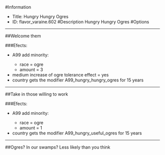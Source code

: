 #Information
 - Title: Hungry Hungry Ogres
 - ID: flavor_varaine.602
#Description
Hungry Hungry Ogres
#Options

___
##Welcome them

###Efects:<ul><li>A99 add minority:</li><ul><li>race = ogre</li><li>amount = 3</li></ul><li>medium increase of ogre tolerance effect = yes</li><li>country gets the modifier A99_hungry_hungry_ogres for 15 years</li></ul>

___
##Take in those willing to work 

###Efects:<ul><li>A99 add minority:</li><ul><li>race = ogre</li><li>amount = 1</li></ul><li>country gets the modifier A99_hungry_useful_ogres for 15 years</li></ul>

___
##Ogres? In our swamps? Less likely than you think 
